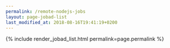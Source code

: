 ```yaml
---
permalink: /remote-nodejs-jobs
layout: page-jobad-list
last_modified_at: 2018-08-16T19:41:19+0200
---
```

{% include render_jobad_list.html permalink=page.permalink %}
